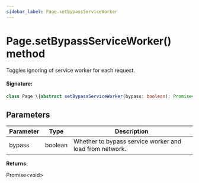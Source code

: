 ```yaml
---
sidebar_label: Page.setBypassServiceWorker
---
```


# Page.setBypassServiceWorker() method

Toggles ignoring of service worker for each request.

#### Signature:

```typescript
class Page \{abstract setBypassServiceWorker(bypass: boolean): Promise<void>;\}
```

## Parameters

| Parameter | Type    | Description                                             |
| --------- | ------- | ------------------------------------------------------- |
| bypass    | boolean | Whether to bypass service worker and load from network. |

**Returns:**

Promise&lt;void&gt;
